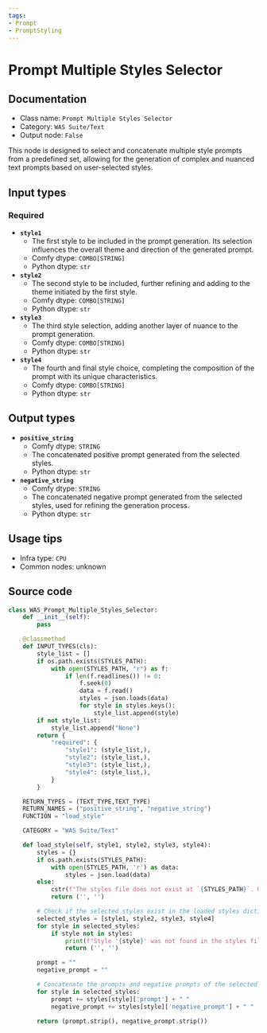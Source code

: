 ```yaml
---
tags:
- Prompt
- PromptStyling
---
```


# Prompt Multiple Styles Selector
## Documentation
- Class name: `Prompt Multiple Styles Selector`
- Category: `WAS Suite/Text`
- Output node: `False`

This node is designed to select and concatenate multiple style prompts from a predefined set, allowing for the generation of complex and nuanced text prompts based on user-selected styles.
## Input types
### Required
- **`style1`**
    - The first style to be included in the prompt generation. Its selection influences the overall theme and direction of the generated prompt.
    - Comfy dtype: `COMBO[STRING]`
    - Python dtype: `str`
- **`style2`**
    - The second style to be included, further refining and adding to the theme initiated by the first style.
    - Comfy dtype: `COMBO[STRING]`
    - Python dtype: `str`
- **`style3`**
    - The third style selection, adding another layer of nuance to the prompt generation.
    - Comfy dtype: `COMBO[STRING]`
    - Python dtype: `str`
- **`style4`**
    - The fourth and final style choice, completing the composition of the prompt with its unique characteristics.
    - Comfy dtype: `COMBO[STRING]`
    - Python dtype: `str`
## Output types
- **`positive_string`**
    - Comfy dtype: `STRING`
    - The concatenated positive prompt generated from the selected styles.
    - Python dtype: `str`
- **`negative_string`**
    - Comfy dtype: `STRING`
    - The concatenated negative prompt generated from the selected styles, used for refining the generation process.
    - Python dtype: `str`
## Usage tips
- Infra type: `CPU`
- Common nodes: unknown


## Source code
```python
class WAS_Prompt_Multiple_Styles_Selector:
    def __init__(self):
        pass

    @classmethod
    def INPUT_TYPES(cls):
        style_list = []
        if os.path.exists(STYLES_PATH):
            with open(STYLES_PATH, "r") as f:
                if len(f.readlines()) != 0:
                    f.seek(0)
                    data = f.read()
                    styles = json.loads(data)
                    for style in styles.keys():
                        style_list.append(style)
        if not style_list:
            style_list.append("None")
        return {
            "required": {
                "style1": (style_list,),
                "style2": (style_list,),
                "style3": (style_list,),
                "style4": (style_list,),
            }
        }

    RETURN_TYPES = (TEXT_TYPE,TEXT_TYPE)
    RETURN_NAMES = ("positive_string", "negative_string")
    FUNCTION = "load_style"

    CATEGORY = "WAS Suite/Text"

    def load_style(self, style1, style2, style3, style4):
        styles = {}
        if os.path.exists(STYLES_PATH):
            with open(STYLES_PATH, 'r') as data:
                styles = json.load(data)
        else:
            cstr(f"The styles file does not exist at `{STYLES_PATH}`. Unable to load styles! Have you imported your AUTOMATIC1111 WebUI styles?").error.print()
            return ('', '')

        # Check if the selected styles exist in the loaded styles dictionary
        selected_styles = [style1, style2, style3, style4]
        for style in selected_styles:
            if style not in styles:
                print(f"Style '{style}' was not found in the styles file.")
                return ('', '')

        prompt = ""
        negative_prompt = ""

        # Concatenate the prompts and negative prompts of the selected styles
        for style in selected_styles:
            prompt += styles[style]['prompt'] + " "
            negative_prompt += styles[style]['negative_prompt'] + " "

        return (prompt.strip(), negative_prompt.strip())

```

